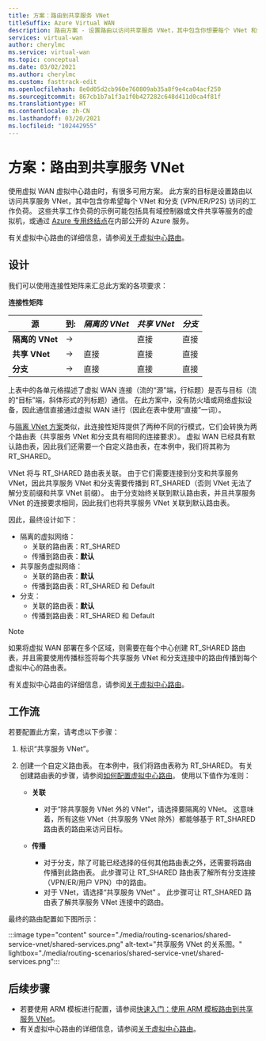 ```yaml
---
title: 方案：路由到共享服务 VNet
titleSuffix: Azure Virtual WAN
description: 路由方案 - 设置路由以访问共享服务 VNet，其中包含你想要每个 VNet 和分支访问的工作负载。
services: virtual-wan
author: cherylmc
ms.service: virtual-wan
ms.topic: conceptual
ms.date: 03/02/2021
ms.author: cherylmc
ms.custom: fasttrack-edit
ms.openlocfilehash: 8e0d05d2cb960e760809ab35a8f9e4ca04acf250
ms.sourcegitcommit: 867cb1b7a1f3a1f0b427282c648d411d0ca4f81f
ms.translationtype: HT
ms.contentlocale: zh-CN
ms.lasthandoff: 03/20/2021
ms.locfileid: "102442955"
---
```

# <a name="scenario-route-to-shared-services-vnets"></a>方案：路由到共享服务 VNet

使用虚拟 WAN 虚拟中心路由时，有很多可用方案。 此方案的目标是设置路由以访问共享服务 VNet，其中包含你希望每个 VNet 和分支 (VPN/ER/P2S) 访问的工作负荷。 这些共享工作负荷的示例可能包括具有域控制器或文件共享等服务的虚拟机，或通过 [Azure 专用终结点](../private-link/private-endpoint-overview.md)在内部公开的 Azure 服务。

有关虚拟中心路由的详细信息，请参阅[关于虚拟中心路由](about-virtual-hub-routing.md)。

## <a name="design"></a><a name="design"></a>设计

我们可以使用连接性矩阵来汇总此方案的各项要求：

**连接性矩阵**

| 源             | 到:   |*隔离的 VNet*|*共享 VNet*|*分支*|
|---|---|---|---|---|
|**隔离的 VNet**| ->|        | 直接 | 直接 |
|**共享 VNet**  |->| 直接 | 直接 | 直接 |
|**分支**      |->| 直接 | 直接 | 直接 |

上表中的各单元格描述了虚拟 WAN 连接（流的“源”端，行标题）是否与目标（流的“目标”端，斜体形式的列标题）通信。 在此方案中，没有防火墙或网络虚拟设备，因此通信直接通过虚拟 WAN 进行（因此在表中使用“直接”一词）。

与[隔离 VNet 方案](scenario-isolate-vnets.md)类似，此连接性矩阵提供了两种不同的行模式，它们会转换为两个路由表（共享服务 VNet 和分支具有相同的连接要求）。 虚拟 WAN 已经具有默认路由表，因此我们还需要一个自定义路由表，在本例中，我们将其称为 RT_SHARED。

VNet 将与 RT_SHARED 路由表关联。 由于它们需要连接到分支和共享服务 VNet，因此共享服务 VNet 和分支需要传播到 RT_SHARED（否则 VNet 无法了解分支前缀和共享 VNet 前缀）。 由于分支始终关联到默认路由表，并且共享服务 VNet 的连接要求相同，因此我们也将共享服务 VNet 关联到默认路由表。

因此，最终设计如下：

* 隔离的虚拟网络：
  * 关联的路由表：RT_SHARED
  * 传播到路由表：**默认**
* 共享服务虚拟网络：
  * 关联的路由表：**默认**
  * 传播到路由表：RT_SHARED 和 Default
* 分支：
  * 关联的路由表：**默认**
  * 传播到路由表：RT_SHARED 和 Default

> [!NOTE]
> 如果将虚拟 WAN 部署在多个区域，则需要在每个中心创建 RT_SHARED 路由表，并且需要使用传播标签将每个共享服务 VNet 和分支连接中的路由传播到每个虚拟中心的路由表。

有关虚拟中心路由的详细信息，请参阅[关于虚拟中心路由](about-virtual-hub-routing.md)。

## <a name="workflow"></a><a name="workflow"></a>工作流

若要配置此方案，请考虑以下步骤：

1. 标识“共享服务 VNet”。
2. 创建一个自定义路由表。 在本例中，我们将路由表称为 RT_SHARED。 有关创建路由表的步骤，请参阅[如何配置虚拟中心路由](how-to-virtual-hub-routing.md)。 使用以下值作为准则：

   * **关联**
     * 对于“除共享服务 VNet 外的 VNet”，请选择要隔离的 VNet。 这意味着，所有这些 VNet（共享服务 VNet 除外）都能够基于 RT_SHARED 路由表的路由来访问目标。

   * **传播**
      * 对于分支，除了可能已经选择的任何其他路由表之外，还需要将路由传播到此路由表。 此步骤可让 RT_SHARED 路由表了解所有分支连接（VPN/ER/用户 VPN）中的路由。
      * 对于 VNet，请选择“共享服务 VNet” 。 此步骤可让 RT_SHARED 路由表了解共享服务 VNet 连接中的路由。

最终的路由配置如下图所示：

   :::image type="content" source="./media/routing-scenarios/shared-service-vnet/shared-services.png" alt-text="共享服务 VNet 的关系图。" lightbox="./media/routing-scenarios/shared-service-vnet/shared-services.png":::

## <a name="next-steps"></a>后续步骤

* 若要使用 ARM 模板进行配置，请参阅[快速入门：使用 ARM 模板路由到共享服务 VNet](quickstart-route-shared-services-vnet-template.md)。
* 有关虚拟中心路由的详细信息，请参阅[关于虚拟中心路由](about-virtual-hub-routing.md)。
